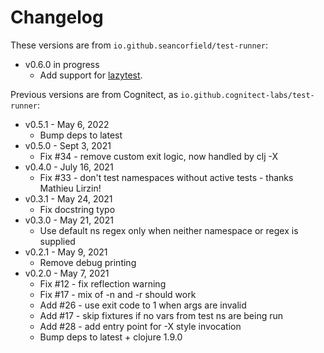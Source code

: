 Changelog
===========

These versions are from `io.github.seancorfield/test-runner`:

* v0.6.0 in progress
  * Add support for [lazytest](https://github.com/noahtheduke/lazytest).

Previous versions are from Cognitect, as `io.github.cognitect-labs/test-runner`:

* v0.5.1 - May 6, 2022
  * Bump deps to latest
* v0.5.0 - Sept 3, 2021
  * Fix #34 - remove custom exit logic, now handled by clj -X
* v0.4.0 - July 16, 2021
  * Fix #33 - don't test namespaces without active tests - thanks Mathieu Lirzin!
* v0.3.1 - May 24, 2021
  * Fix docstring typo
* v0.3.0 - May 21, 2021
  * Use default ns regex only when neither namespace or regex is supplied
* v0.2.1 - May 9, 2021
  * Remove debug printing
* v0.2.0 - May 7, 2021
  * Fix #12 - fix reflection warning
  * Fix #17 - mix of -n and -r should work
  * Add #26 - use exit code to 1 when args are invalid
  * Add #17 - skip fixtures if no vars from test ns are being run
  * Add #28 - add entry point for -X style invocation
  * Bump deps to latest + clojure 1.9.0
